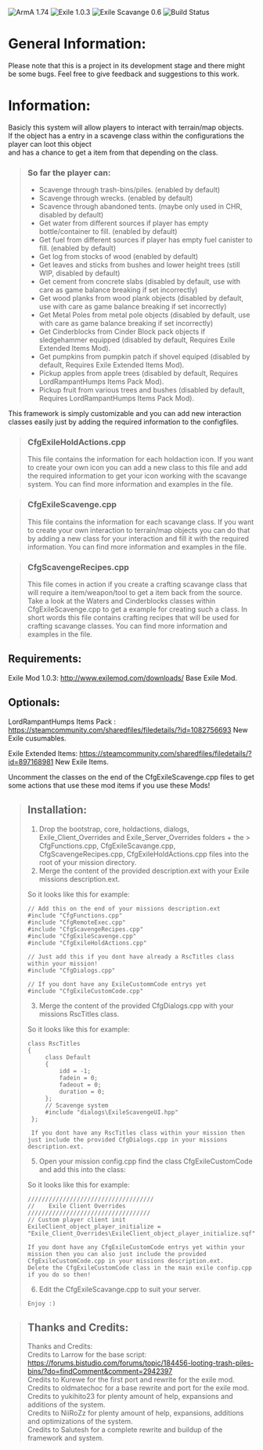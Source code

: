 ![ArmA 1.74](https://img.shields.io/badge/Arma-1.74-blue.svg) ![Exile 1.0.3](https://img.shields.io/badge/Exile-1.0.3-C72651.svg) ![Exile Scavange 0.6](https://img.shields.io/badge/Exile%20Scavange-0.6%20Beta-orange.svg) ![Build Status](https://img.shields.io/badge/build-passing-brightgreen.svg)

# General Information:
Please note that this is a project in its development stage and there might be some bugs.
Feel free to give feedback and suggestions to this work.

# Information:
Basicly this system will allow players to interact with terrain/map objects.<br />
If the object has a entry in a scavenge class within the configurations the player can loot this object<br />
and has a chance to get a item from that depending on the class.<br />

> ### So far the player can:
>
> - Scavenge through trash-bins/piles. (enabled by default)
> - Scavenge through wrecks. (enabled by default)
> - Scavence through abandoned tents. (maybe only used in CHR, disabled by default)
> - Get water from different sources if  player has empty bottle/container to fill. (enabled by default)
> - Get fuel from different sources if player has empty fuel canister to fill. (enabled by default)
> - Get log from stocks of wood (enabled by default)
> - Get leaves and sticks from bushes and lower height trees (still WIP, disabled by default)
> - Get cement from concrete slabs (disabled by default, use with care as game balance breaking if set incorrectly)
> - Get wood planks from wood plank objects (disabled by default, use with care as game balance breaking if set incorrectly)
> - Get Metal Poles from metal pole objects (disabled by default, use with care as game balance breaking if set incorrectly)
> - Get Cinderblocks from Cinder Block pack objects if sledgehammer equipped (disabled by default, Requires Exile Extended Items Mod).
> - Get pumpkins from pumpkin patch if shovel equiped (disabled by default, Requires Exile Extended Items Mod).
> - Pickup apples from apple trees (disabled by default, Requires LordRampantHumps Items Pack Mod).
> - Pickup fruit from various trees and bushes (disabled by default, Requires LordRampantHumps Items Pack Mod).

This framework is simply customizable and you can add new interaction classes easily just by adding the required information to the configfiles.

> ### CfgExileHoldActions.cpp
>
> This file contains the information for each holdaction icon.
> If you want to create your own icon you can add a new class to this file
> and add the required information to get your icon working with the scavange system.
> You can find more information and examples in the file.

> ### CfgExileScavenge.cpp
>
> This file contains the information for each scavange class.
> If you want to create your own interaction to terrain/map objects you can do that by
> adding a new class for your interaction and fill it with the required information.
> You can find more information and examples in the file.

> ### CfgScavengeRecipes.cpp
>
> This file comes in action if you create a crafting scavange class that will require a item/weapon/tool
> to get a item back from the source.
> Take a look at the Waters and Cinderblocks classes within CfgExileScavenge.cpp to get a example for creating such a class.
> In short words this file contains crafting recipes that will be used for crafting scavange classes.
> You can find more information and examples in the file.

## Requirements:
Exile Mod 1.0.3: http://www.exilemod.com/downloads/
Base Exile Mod.

## Optionals:
LordRampantHumps Items Pack : https://steamcommunity.com/sharedfiles/filedetails/?id=1082756693
New Exile cusumables.

Exile Extended Items: https://steamcommunity.com/sharedfiles/filedetails/?id=897168981
New Exile Items.

Uncomment the classes on the end of the CfgExileScavenge.cpp files to get some actions that use these mod items if you use these Mods!


> ## Installation:
>
> 1.	Drop the bootstrap, core, holdactions, dialogs, Exile_Client_Overrides and Exile_Server_Overrides folders + the >  CfgFunctions.cpp, CfgExileScavange.cpp, CfgScavengeRecipes.cpp, CfgExileHoldActions.cpp files into the root of your mission directory.
> 2.	Merge the content of the provided description.ext with your Exile missions description.ext.
>
> So it looks like this for example:
>
>	  // Add this on the end of your missions description.ext
>	  #include "CfgFunctions.cpp"
>	  #include "CfgRemoteExec.cpp"
>	  #include "CfgScavengeRecipes.cpp"
>	  #include "CfgExileScavenge.cpp"
>	  #include "CfgExileHoldActions.cpp"
>
>	  // Just add this if you dont have already a RscTitles class within your mission!
>	  #include "CfgDialogs.cpp"
>
>	  // If you dont have any ExileCustommCode entrys yet
>	  #include "CfgExileCustomCode.cpp"
>
>
> 3.   Merge the content of the provided CfgDialogs.cpp with your missions RscTitles class.
>
> So it looks like this for example:
>
>	  class RscTitles
>	  {
>	       class Default
>	       {
>	           idd = -1;
>	           fadein = 0;
>	           fadeout = 0;
>	           duration = 0;
>	       };
>	       // Scavenge system
>	       #include "dialogs\ExileScavengeUI.hpp"
>	   };
>
>      If you dont have any RscTitles class within your mission then just include the provided CfgDialogs.cpp in your missions description.ext.
>
>
> 5.	Open your mission config.cpp find the class CfgExileCustomCode and add this into the class:
>
> So it looks like this for example:
>
>	  ////////////////////////////////////
>	  //	Exile Client Overrides
>	  ///////////////////////////////////
>	  // Custom player client init
>	  ExileClient_object_player_initialize = "Exile_Client_Overrides\ExileClient_object_player_initialize.sqf";
>
>     If you dont have any CfgExileCustomCode entrys yet within your mission then you can also just include the provided CfgExileCustomCode.cpp in your missions description.ext.
>	  Delete the CfgExileCustomCode class in the main exile confip.cpp if you do so then!
>
>
> 6.	Edit the CfgExileScavange.cpp to suit your server.
>
>	  Enjoy :)
>

> ## Thanks and Credits:
> Thanks and Credits:<br />
> Credits to Larrow for the base script: https://forums.bistudio.com/forums/topic/184456-looting-trash-piles-bins/?do=findComment&comment=2942397<br />
> Credits to Kurewe for the first port and rewrite for the exile mod.<br />
> Credits to oldmatechoc for a base rewrite and port for the exile mod.<br />
> Credits to yukihito23 for plenty amount of help, expansions and additions of the system.<br />
> Credits to NiiRoZz for plenty amount of help, expansions, additions and optimizations of the system.<br />
> Credits to Salutesh for a complete rewrite and buildup of the framework and system.

